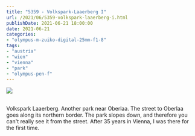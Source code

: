 ```yaml
---
title: "5359 - Volkspark-Laaerberg I"
url: /2021/06/5359-volkspark-laaerberg-i.html
publishDate: 2021-06-21 18:00:00
date: 2021-06-21
categories:
- "olympus-m-zuiko-digital-25mm-f1-8"
tags:
- "austria"
- "wien"
- "vienna"
- "park"  
- "olympus-pen-f"
---
```

<div class="container">
<div class="center"><a target="_blank" href="https://d25zfm9zpd7gm5.cloudfront.net/1200x1200/2019/20190602_152752_lr.jpg"><img class="webfeedsFeaturedVisual" src="https://d25zfm9zpd7gm5.cloudfront.net/0600x0600/2019/20190602_152752_lr.jpg" /></a></div>
</div>
<br />

Volkspark Laaerberg. Another park near Oberlaa. The street
to Oberlaa goes along its northern border. The park slopes
down, and therefore you can't really see it from the street.
After 35 years in Vienna, I was there for the first time.
